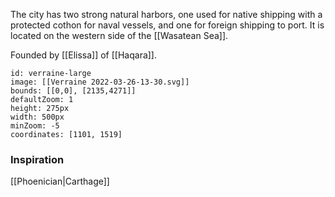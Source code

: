  The city has two strong natural harbors, one used for native shipping with a protected cothon for naval vessels, and one for foreign shipping to port. It is located on the western side of the [[Wasatean Sea]]. 

Founded by [[Elissa]] of [[Haqara]]. 


```leaflet
id: verraine-large
image: [[Verraine 2022-03-26-13-30.svg]]
bounds: [[0,0], [2135,4271]]
defaultZoom: 1
height: 275px
width: 500px
minZoom: -5
coordinates: [1101, 1519]
```


### Inspiration

[[Phoenician|Carthage]]